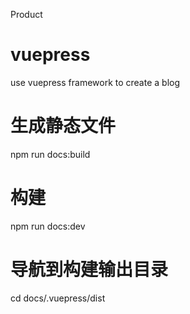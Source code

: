 Product
# vuepress
use vuepress framework to create a blog

# 生成静态文件
npm run docs:build

# 构建
npm run docs:dev

# 导航到构建输出目录
cd docs/.vuepress/dist
